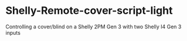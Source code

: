 # Shelly-Remote-cover-script-light
Controlling a cover/blind on a Shelly 2PM Gen 3 with two Shelly I4 Gen 3 inputs
